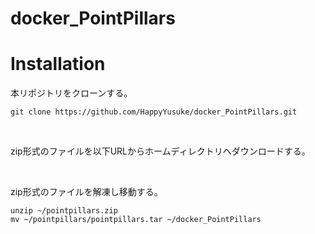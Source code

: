 # docker_PointPillars

# Installation
本リポジトリをクローンする。

```
git clone https://github.com/HappyYusuke/docker_PointPillars.git
```

</br>

zip形式のファイルを以下URLからホームディレクトリへダウンロードする。

</br>

zip形式のファイルを解凍し移動する。

```
unzip ~/pointpillars.zip
mv ~/pointpillars/pointpillars.tar ~/docker_PointPillars
```
